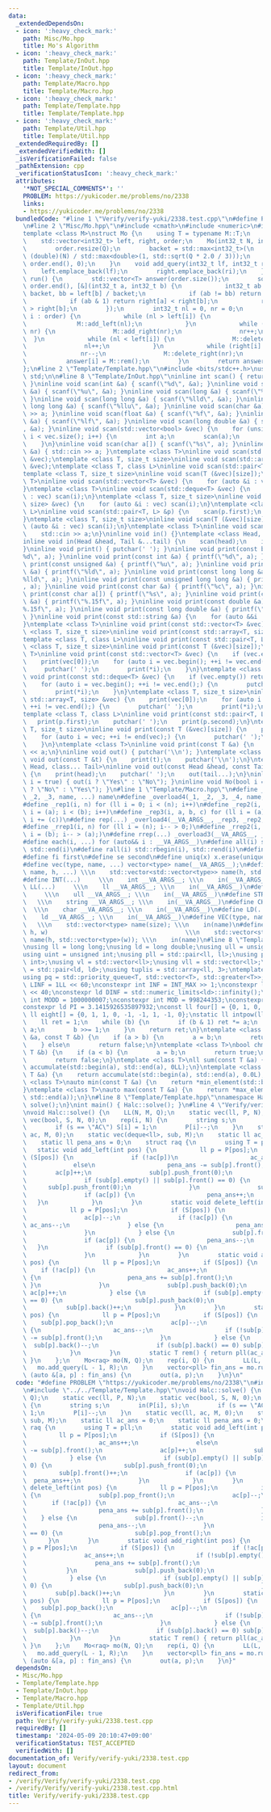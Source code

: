 ```yaml
---
data:
  _extendedDependsOn:
  - icon: ':heavy_check_mark:'
    path: Misc/Mo.hpp
    title: Mo's Algorithm
  - icon: ':heavy_check_mark:'
    path: Template/InOut.hpp
    title: Template/InOut.hpp
  - icon: ':heavy_check_mark:'
    path: Template/Macro.hpp
    title: Template/Macro.hpp
  - icon: ':heavy_check_mark:'
    path: Template/Template.hpp
    title: Template/Template.hpp
  - icon: ':heavy_check_mark:'
    path: Template/Util.hpp
    title: Template/Util.hpp
  _extendedRequiredBy: []
  _extendedVerifiedWith: []
  _isVerificationFailed: false
  _pathExtension: cpp
  _verificationStatusIcon: ':heavy_check_mark:'
  attributes:
    '*NOT_SPECIAL_COMMENTS*': ''
    PROBLEM: https://yukicoder.me/problems/no/2338
    links:
    - https://yukicoder.me/problems/no/2338
  bundledCode: "#line 1 \"Verify/verify-yuki/2338.test.cpp\"\n#define PROBLEM \"https://yukicoder.me/problems/no/2338\"\
    \n#line 2 \"Misc/Mo.hpp\"\n#include <cmath>\n#include <numeric>\n#include <vector>\n\
    template <class M>\nstruct Mo {\n    using T = typename M::T;\n    int32_t backet;\n\
    \    std::vector<int32_t> left, right, order;\n    Mo(int32_t N, int32_t Q) {\n\
    \        order.resize(Q);\n        backet = std::max<int32_t>(\n            1,\
    \ (double)(N) / std::max<double>(1, std::sqrt(Q * 2.0 / 3)));\n        std::iota(order.begin(),\
    \ order.end(), 0);\n    }\n    void add_query(int32_t lf, int32_t ri) {\n    \
    \    left.emplace_back(lf);\n        right.emplace_back(ri);\n    }\n    std::vector<T>\
    \ run() {\n        std::vector<T> answer(order.size());\n        sort(order.begin(),\
    \ order.end(), [&](int32_t a, int32_t b) {\n            int32_t ab = left[a] /\
    \ backet, bb = left[b] / backet;\n            if (ab != bb) return ab < bb;\n\
    \            if (ab & 1) return right[a] < right[b];\n            return right[a]\
    \ > right[b];\n        });\n        int32_t nl = 0, nr = 0;\n        for (int32_t\
    \ i : order) {\n            while (nl > left[i]) {\n                nl--;\n  \
    \              M::add_left(nl);\n            }\n            while (right[i] >\
    \ nr) {\n                M::add_right(nr);\n                nr++;\n          \
    \  }\n            while (nl < left[i]) {\n                M::delete_left(nl);\n\
    \                nl++;\n            }\n            while (right[i] < nr) {\n \
    \               nr--;\n                M::delete_right(nr);\n            }\n \
    \           answer[i] = M::rem();\n        }\n        return answer;\n    }\n\
    };\n#line 2 \"Template/Template.hpp\"\n#include <bits/stdc++.h>\nusing namespace\
    \ std;\n\n#line 8 \"Template/InOut.hpp\"\ninline int scan() { return getchar();\
    \ }\ninline void scan(int &a) { scanf(\"%d\", &a); }\ninline void scan(unsigned\
    \ &a) { scanf(\"%u\", &a); }\ninline void scan(long &a) { scanf(\"%ld\", &a);\
    \ }\ninline void scan(long long &a) { scanf(\"%lld\", &a); }\ninline void scan(unsigned\
    \ long long &a) { scanf(\"%llu\", &a); }\ninline void scan(char &a) { std::cin\
    \ >> a; }\ninline void scan(float &a) { scanf(\"%f\", &a); }\ninline void scan(double\
    \ &a) { scanf(\"%lf\", &a); }\ninline void scan(long double &a) { scanf(\"%Lf\"\
    , &a); }\ninline void scan(std::vector<bool> &vec) {\n    for (unsigned i = 0;\
    \ i < vec.size(); i++) {\n        int a;\n        scan(a);\n        vec[i] = a;\n\
    \    }\n}\ninline void scan(char a[]) { scanf(\"%s\", a); }\ninline void scan(std::string\
    \ &a) { std::cin >> a; }\ntemplate <class T>\ninline void scan(std::vector<T>\
    \ &vec);\ntemplate <class T, size_t size>\ninline void scan(std::array<T, size>\
    \ &vec);\ntemplate <class T, class L>\ninline void scan(std::pair<T, L> &p);\n\
    template <class T, size_t size>\ninline void scan(T (&vec)[size]);\ntemplate <class\
    \ T>\ninline void scan(std::vector<T> &vec) {\n    for (auto &i : vec) scan(i);\n\
    }\ntemplate <class T>\ninline void scan(std::deque<T> &vec) {\n    for (auto &i\
    \ : vec) scan(i);\n}\ntemplate <class T, size_t size>\ninline void scan(std::array<T,\
    \ size> &vec) {\n    for (auto &i : vec) scan(i);\n}\ntemplate <class T, class\
    \ L>\ninline void scan(std::pair<T, L> &p) {\n    scan(p.first);\n    scan(p.second);\n\
    }\ntemplate <class T, size_t size>\ninline void scan(T (&vec)[size]) {\n    for\
    \ (auto &i : vec) scan(i);\n}\ntemplate <class T>\ninline void scan(T &a) {\n\
    \    std::cin >> a;\n}\ninline void in() {}\ntemplate <class Head, class... Tail>\n\
    inline void in(Head &head, Tail &...tail) {\n    scan(head);\n    in(tail...);\n\
    }\ninline void print() { putchar(' '); }\ninline void print(const bool &a) { printf(\"\
    %d\", a); }\ninline void print(const int &a) { printf(\"%d\", a); }\ninline void\
    \ print(const unsigned &a) { printf(\"%u\", a); }\ninline void print(const long\
    \ &a) { printf(\"%ld\", a); }\ninline void print(const long long &a) { printf(\"\
    %lld\", a); }\ninline void print(const unsigned long long &a) { printf(\"%llu\"\
    , a); }\ninline void print(const char &a) { printf(\"%c\", a); }\ninline void\
    \ print(const char a[]) { printf(\"%s\", a); }\ninline void print(const float\
    \ &a) { printf(\"%.15f\", a); }\ninline void print(const double &a) { printf(\"\
    %.15f\", a); }\ninline void print(const long double &a) { printf(\"%.15Lf\", a);\
    \ }\ninline void print(const std::string &a) {\n    for (auto &&i : a) print(i);\n\
    }\ntemplate <class T>\ninline void print(const std::vector<T> &vec);\ntemplate\
    \ <class T, size_t size>\ninline void print(const std::array<T, size> &vec);\n\
    template <class T, class L>\ninline void print(const std::pair<T, L> &p);\ntemplate\
    \ <class T, size_t size>\ninline void print(const T (&vec)[size]);\ntemplate <class\
    \ T>\ninline void print(const std::vector<T> &vec) {\n    if (vec.empty()) return;\n\
    \    print(vec[0]);\n    for (auto i = vec.begin(); ++i != vec.end();) {\n   \
    \     putchar(' ');\n        print(*i);\n    }\n}\ntemplate <class T>\ninline\
    \ void print(const std::deque<T> &vec) {\n    if (vec.empty()) return;\n    print(vec[0]);\n\
    \    for (auto i = vec.begin(); ++i != vec.end();) {\n        putchar(' ');\n\
    \        print(*i);\n    }\n}\ntemplate <class T, size_t size>\ninline void print(const\
    \ std::array<T, size> &vec) {\n    print(vec[0]);\n    for (auto i = vec.begin();\
    \ ++i != vec.end();) {\n        putchar(' ');\n        print(*i);\n    }\n}\n\
    template <class T, class L>\ninline void print(const std::pair<T, L> &p) {\n \
    \   print(p.first);\n    putchar(' ');\n    print(p.second);\n}\ntemplate <class\
    \ T, size_t size>\ninline void print(const T (&vec)[size]) {\n    print(vec[0]);\n\
    \    for (auto i = vec; ++i != end(vec);) {\n        putchar(' ');\n        print(*i);\n\
    \    }\n}\ntemplate <class T>\ninline void print(const T &a) {\n    std::cout\
    \ << a;\n}\ninline void out() { putchar('\\n'); }\ntemplate <class T>\ninline\
    \ void out(const T &t) {\n    print(t);\n    putchar('\\n');\n}\ntemplate <class\
    \ Head, class... Tail>\ninline void out(const Head &head, const Tail &...tail)\
    \ {\n    print(head);\n    putchar(' ');\n    out(tail...);\n}\ninline void Yes(bool\
    \ i = true) { out(i ? \"Yes\" : \"No\"); }\ninline void No(bool i = true) { out(i\
    \ ? \"No\" : \"Yes\"); }\n#line 1 \"Template/Macro.hpp\"\n#define _overload3(_1,\
    \ _2, _3, name, ...) name\n#define _overload4(_1, _2, _3, _4, name, ...) name\n\
    #define _rep1(i, n) for (ll i = 0; i < (n); i++)\n#define _rep2(i, a, b) for (ll\
    \ i = (a); i < (b); i++)\n#define _rep3(i, a, b, c) for (ll i = (a); i < (b);\
    \ i += (c))\n#define rep(...) _overload4(__VA_ARGS__, _rep3, _rep2, _rep1)(__VA_ARGS__)\n\
    #define _rrep1(i, n) for (ll i = (n); i-- > 0;)\n#define _rrep2(i, a, b) for (ll\
    \ i = (b); i-- > (a);)\n#define rrep(...) _overload3(__VA_ARGS__, _rrep2, _rrep1)(__VA_ARGS__)\n\
    #define each(i, ...) for (auto&& i : __VA_ARGS__)\n#define all(i) std::begin(i),\
    \ std::end(i)\n#define rall(i) std::rbegin(i), std::rend(i)\n#define len(x) ((int)(x).size())\n\
    #define fi first\n#define se second\n#define uniq(x) x.erase(unique(all(x)), std::end(x))\n\
    #define vec(type, name, ...) vector<type> name(__VA_ARGS__);\n#define vv(type,\
    \ name, h, ...) \\\n    std::vector<std::vector<type>> name(h, std::vector<type>(__VA_ARGS__));\n\
    #define INT(...)     \\\n    int __VA_ARGS__; \\\n    in(__VA_ARGS__)\n#define\
    \ LL(...)     \\\n    ll __VA_ARGS__; \\\n    in(__VA_ARGS__)\n#define ULL(...)\
    \     \\\n    ull __VA_ARGS__; \\\n    in(__VA_ARGS__)\n#define STR(...)     \
    \   \\\n    string __VA_ARGS__; \\\n    in(__VA_ARGS__)\n#define CHR(...)    \
    \  \\\n    char __VA_ARGS__; \\\n    in(__VA_ARGS__)\n#define LD(...)     \\\n\
    \    ld __VA_ARGS__; \\\n    in(__VA_ARGS__)\n#define VEC(type, name, size)  \
    \   \\\n    std::vector<type> name(size); \\\n    in(name)\n#define VV(type, name,\
    \ h, w)                                      \\\n    std::vector<std::vector<type>>\
    \ name(h, std::vector<type>(w)); \\\n    in(name)\n#line 8 \"Template/Util.hpp\"\
    \nusing ll = long long;\nusing ld = long double;\nusing ull = unsigned long long;\n\
    using uint = unsigned int;\nusing pll = std::pair<ll, ll>;\nusing pii = std::pair<int,\
    \ int>;\nusing vl = std::vector<ll>;\nusing vll = std::vector<ll>;\nusing pdd\
    \ = std::pair<ld, ld>;\nusing tuplis = std::array<ll, 3>;\ntemplate <class T>\n\
    using pq = std::priority_queue<T, std::vector<T>, std::greater<T>>;\nconst ll\
    \ LINF = 1LL << 60;\nconstexpr int INF = INT_MAX >> 1;\nconstexpr ll MINF = 1LL\
    \ << 40;\nconstexpr ld DINF = std::numeric_limits<ld>::infinity();\nconstexpr\
    \ int MODD = 1000000007;\nconstexpr int MOD = 998244353;\nconstexpr ld EPS = 1e-9;\n\
    constexpr ld PI = 3.1415926535897932;\nconst ll four[] = {0, 1, 0, -1, 0};\nconst\
    \ ll eight[] = {0, 1, 1, 0, -1, -1, 1, -1, 0};\nstatic ll intpow(ll a, ll b) {\n\
    \    ll ret = 1;\n    while (b) {\n        if (b & 1) ret *= a;\n        a *=\
    \ a;\n        b >>= 1;\n    }\n    return ret;\n}\ntemplate <class T>\nbool chmin(T\
    \ &a, const T &b) {\n    if (a > b) {\n        a = b;\n        return true;\n\
    \    } else\n        return false;\n}\ntemplate <class T>\nbool chmax(T &a, const\
    \ T &b) {\n    if (a < b) {\n        a = b;\n        return true;\n    } else\n\
    \        return false;\n}\ntemplate <class T>\nll sum(const T &a) {\n    return\
    \ accumulate(std::begin(a), std::end(a), 0LL);\n}\ntemplate <class T>\nld dsum(const\
    \ T &a) {\n    return accumulate(std::begin(a), std::end(a), 0.0L);\n}\ntemplate\
    \ <class T>\nauto min(const T &a) {\n    return *min_element(std::begin(a), std::end(a));\n\
    }\ntemplate <class T>\nauto max(const T &a) {\n    return *max_element(std::begin(a),\
    \ std::end(a));\n}\n#line 8 \"Template/Template.hpp\"\nnamespace Halc {\nvoid\
    \ solve();\n}\nint main() { Halc::solve(); }\n#line 4 \"Verify/verify-yuki/2338.test.cpp\"\
    \nvoid Halc::solve() {\n    LL(N, M, Q);\n    static vec(ll, P, N);\n    static\
    \ vec(bool, S, N, 0);\n    rep(i, N) {\n        string s;\n        in(P[i], s);\n\
    \        if (s == \"AC\") S[i] = 1;\n        P[i]--;\n    }\n    static vec(ll,\
    \ ac, M, 0);\n    static vec(deque<ll>, sub, M);\n    static ll ac_ans = 0;\n\
    \    static ll pena_ans = 0;\n    struct raq {\n        using T = pll;\n     \
    \   static void add_left(int pos) {\n            ll p = P[pos];\n            if\
    \ (S[pos]) {\n                if (!ac[p])\n                    ac_ans++;\n   \
    \             else\n                    pena_ans -= sub[p].front();\n        \
    \        ac[p]++;\n                sub[p].push_front(0);\n            } else {\n\
    \                if (sub[p].empty() || sub[p].front() == 0) {\n              \
    \      sub[p].push_front(0);\n                }\n                sub[p].front()++;\n\
    \                if (ac[p]) {\n                    pena_ans++;\n             \
    \   }\n            }\n        }\n        static void delete_left(int pos) {\n\
    \            ll p = P[pos];\n            if (S[pos]) {\n                sub[p].pop_front();\n\
    \                ac[p]--;\n                if (!ac[p]) {\n                   \
    \ ac_ans--;\n                } else {\n                    pena_ans += sub[p].front();\n\
    \                }\n            } else {\n                sub[p].front()--;\n\
    \                if (ac[p]) {\n                    pena_ans--;\n             \
    \   }\n                if (sub[p].front() == 0) {\n                    sub[p].pop_front();\n\
    \                }\n            }\n        }\n        static void add_right(int\
    \ pos) {\n            ll p = P[pos];\n            if (S[pos]) {\n            \
    \    if (!ac[p]) {\n                    ac_ans++;\n                    if (!sub[p].empty())\
    \ {\n                        pena_ans += sub[p].front();\n                   \
    \ }\n                }\n                sub[p].push_back(0);\n               \
    \ ac[p]++;\n            } else {\n                if (sub[p].empty() || sub[p].back()\
    \ == 0) {\n                    sub[p].push_back(0);\n                }\n     \
    \           sub[p].back()++;\n            }\n        }\n        static void delete_right(int\
    \ pos) {\n            ll p = P[pos];\n            if (S[pos]) {\n            \
    \    sub[p].pop_back();\n                ac[p]--;\n                if (!ac[p])\
    \ {\n                    ac_ans--;\n                    if (!sub[p].empty()) pena_ans\
    \ -= sub[p].front();\n                }\n            } else {\n              \
    \  sub[p].back()--;\n                if (sub[p].back() == 0) sub[p].pop_back();\n\
    \            }\n        }\n        static T rem() { return pll(ac_ans, pena_ans);\
    \ }\n    };\n    Mo<raq> mo(N, Q);\n    rep(i, Q) {\n        LL(L, R);\n     \
    \   mo.add_query(L - 1, R);\n    }\n    vector<pll> fin_ans = mo.run();\n    for\
    \ (auto &[a, p] : fin_ans) {\n        out(a, p);\n    }\n}\n"
  code: "#define PROBLEM \"https://yukicoder.me/problems/no/2338\"\n#include \"../../Misc/Mo.hpp\"\
    \n#include \"../../Template/Template.hpp\"\nvoid Halc::solve() {\n    LL(N, M,\
    \ Q);\n    static vec(ll, P, N);\n    static vec(bool, S, N, 0);\n    rep(i, N)\
    \ {\n        string s;\n        in(P[i], s);\n        if (s == \"AC\") S[i] =\
    \ 1;\n        P[i]--;\n    }\n    static vec(ll, ac, M, 0);\n    static vec(deque<ll>,\
    \ sub, M);\n    static ll ac_ans = 0;\n    static ll pena_ans = 0;\n    struct\
    \ raq {\n        using T = pll;\n        static void add_left(int pos) {\n   \
    \         ll p = P[pos];\n            if (S[pos]) {\n                if (!ac[p])\n\
    \                    ac_ans++;\n                else\n                    pena_ans\
    \ -= sub[p].front();\n                ac[p]++;\n                sub[p].push_front(0);\n\
    \            } else {\n                if (sub[p].empty() || sub[p].front() ==\
    \ 0) {\n                    sub[p].push_front(0);\n                }\n       \
    \         sub[p].front()++;\n                if (ac[p]) {\n                  \
    \  pena_ans++;\n                }\n            }\n        }\n        static void\
    \ delete_left(int pos) {\n            ll p = P[pos];\n            if (S[pos])\
    \ {\n                sub[p].pop_front();\n                ac[p]--;\n         \
    \       if (!ac[p]) {\n                    ac_ans--;\n                } else {\n\
    \                    pena_ans += sub[p].front();\n                }\n        \
    \    } else {\n                sub[p].front()--;\n                if (ac[p]) {\n\
    \                    pena_ans--;\n                }\n                if (sub[p].front()\
    \ == 0) {\n                    sub[p].pop_front();\n                }\n      \
    \      }\n        }\n        static void add_right(int pos) {\n            ll\
    \ p = P[pos];\n            if (S[pos]) {\n                if (!ac[p]) {\n    \
    \                ac_ans++;\n                    if (!sub[p].empty()) {\n     \
    \                   pena_ans += sub[p].front();\n                    }\n     \
    \           }\n                sub[p].push_back(0);\n                ac[p]++;\n\
    \            } else {\n                if (sub[p].empty() || sub[p].back() ==\
    \ 0) {\n                    sub[p].push_back(0);\n                }\n        \
    \        sub[p].back()++;\n            }\n        }\n        static void delete_right(int\
    \ pos) {\n            ll p = P[pos];\n            if (S[pos]) {\n            \
    \    sub[p].pop_back();\n                ac[p]--;\n                if (!ac[p])\
    \ {\n                    ac_ans--;\n                    if (!sub[p].empty()) pena_ans\
    \ -= sub[p].front();\n                }\n            } else {\n              \
    \  sub[p].back()--;\n                if (sub[p].back() == 0) sub[p].pop_back();\n\
    \            }\n        }\n        static T rem() { return pll(ac_ans, pena_ans);\
    \ }\n    };\n    Mo<raq> mo(N, Q);\n    rep(i, Q) {\n        LL(L, R);\n     \
    \   mo.add_query(L - 1, R);\n    }\n    vector<pll> fin_ans = mo.run();\n    for\
    \ (auto &[a, p] : fin_ans) {\n        out(a, p);\n    }\n}"
  dependsOn:
  - Misc/Mo.hpp
  - Template/Template.hpp
  - Template/InOut.hpp
  - Template/Macro.hpp
  - Template/Util.hpp
  isVerificationFile: true
  path: Verify/verify-yuki/2338.test.cpp
  requiredBy: []
  timestamp: '2024-05-09 20:10:47+09:00'
  verificationStatus: TEST_ACCEPTED
  verifiedWith: []
documentation_of: Verify/verify-yuki/2338.test.cpp
layout: document
redirect_from:
- /verify/Verify/verify-yuki/2338.test.cpp
- /verify/Verify/verify-yuki/2338.test.cpp.html
title: Verify/verify-yuki/2338.test.cpp
---
```

